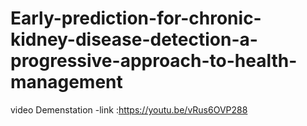 # Early-prediction-for-chronic-kidney-disease-detection-a-progressive-approach-to-health-management

video Demenstation -link :https://youtu.be/vRus6OVP288
